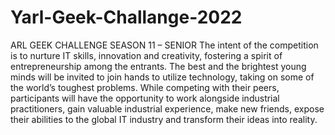 # Yarl-Geek-Challange-2022
ARL GEEK CHALLENGE SEASON 11 – SENIOR
The intent of the competition is to nurture IT skills, innovation and creativity, fostering a spirit of entrepreneurship among the entrants. The best and the brightest young minds will be invited to join hands to utilize technology, taking on some of the world’s toughest problems. While competing with their peers, participants will have the opportunity to work alongside industrial practitioners, gain valuable industrial experience, make new friends, expose their abilities to the global IT industry and transform their ideas into reality.
